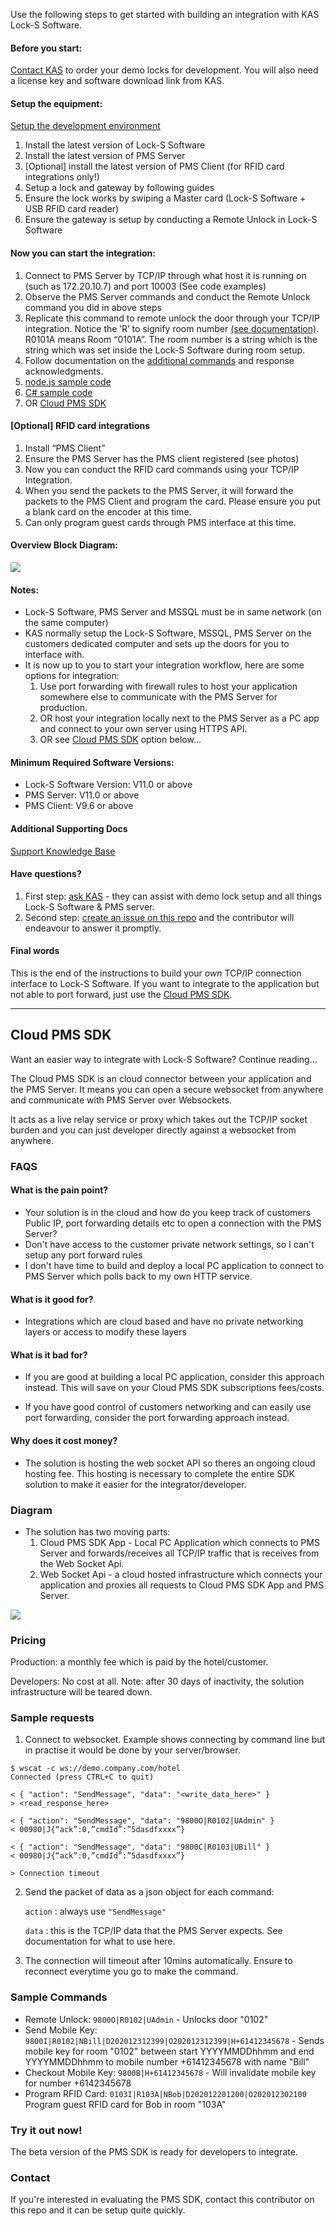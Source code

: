 Use the following steps to get started with building an integration with KAS Lock-S Software.

#### Before you start:

[Contact KAS](https://www.kas.com.au) to order your demo locks for development. You will also need a license key and software download link from KAS.


#### Setup the equipment:

[Setup the development environment](/INTEGRATION-PACK/Docs/Development-environment-setup.docx)

1. Install the latest version of Lock-S Software
2. Install the latest version of PMS Server
3. [Optional] install the latest version of PMS Client (for RFID card integrations only!)
4. Setup a lock and gateway by following guides
5. Ensure the lock works by swiping a Master card (Lock-S Software + USB RFID card reader)
6. Ensure the gateway is setup by conducting a Remote Unlock in Lock-S Software

#### Now you can start the integration:

1. Connect to PMS Server by TCP/IP through what host it is running on (such as 172.20.10.7) and port 10003 (See code examples)
2. Observe the PMS Server commands and conduct the Remote Unlock command you did in above steps
3. Replicate this command to remote unlock the door through your TCP/IP integration. Notice the ’R’ to signify room number [(see documentation)](/INTEGRATION-PACK/Docs). R0101A means Room “0101A”. The room number is a string which is the string which was set inside the Lock-S Software during room setup.
4. Follow documentation on the [additional commands](/INTEGRATION-PACK/Docs) and response acknowledgments.
5. [node.js sample code](/Nodejs)
6. [C# sample code](/ConsoleApp3)
7. OR [Cloud PMS SDK](#pms-sdk)

#### [Optional] RFID card integrations

1. Install “PMS Client”
2. Ensure the PMS Server has the PMS client registered (see photos)
3. Now you can conduct the RFID card commands using your TCP/IP Integration.
4. When you send the packets to the PMS Server, it will forward the packets to the PMS Client and program the card. Please ensure you put a blank card on the encoder at this time.
5. Can only program guest cards through PMS interface at this time.

#### Overview Block Diagram:

![](images/pms1.png)


#### Notes:
- Lock-S Software, PMS Server and MSSQL must be in same network (on the same computer)
- KAS normally setup the Lock-S Software, MSSQL, PMS Server on the customers dedicated computer and sets up the doors for you to interface with.
- It is now up to you to start your integration workflow, here are some options for integration:
  1. Use port forwarding with firewall rules to host your application somewhere else to communicate with the PMS Server for production.
  2. OR host your integration locally next to the PMS Server as a PC app and connect to your own server using HTTPS API. 
  3. OR see [Cloud PMS SDK](#pms-sdk) option below...

#### Minimum Required Software Versions:

- Lock-S Software Version:  V11.0 or above
- PMS Server:               V11.0 or above
- PMS Client:               V9.6 or above


#### Additional Supporting Docs

[Support Knowledge Base](support.kas.com.au)


#### Have questions?

1. First step: [ask KAS](kas.com.au) - they can assist with demo lock setup and all things Lock-S Software & PMS server.
2. Second step: [create an issue on this repo](https://github.com/joshuaheslin/kas-lock-s-integration-sdk/issues) and the contributor will endeavour to answer it promptly.


#### Final words

This is the end of the instructions to build your *own* TCP/IP connection interface to Lock-S Software. If you want to integrate to the application but not able to port forward, just use the [Cloud PMS SDK](#pms-sdk).

<hr>

## <a name="pms-sdk"></a> Cloud PMS SDK

Want an easier way to integrate with Lock-S Software? Continue reading...

The Cloud PMS SDK is an cloud connector between your application and the PMS Server. It means you can open a secure websocket from anywhere and communicate with PMS Server over Websockets. 

It acts as a live relay service or proxy which takes out the TCP/IP socket burden and you can just developer directly against a websocket from anywhere.


### FAQS

#### What is the pain point?

- Your solution is in the cloud and how do you keep track of customers Public IP, port forwarding details etc to open a connection with the PMS Server? 
- Don't have access to the customer private network settings, so I can't setup any port forward rules
- I don't have time to build and deploy a local PC application to connect to PMS Server which polls back to my own HTTP service. 

#### What is it good for?

- Integrations which are cloud based and have no private networking layers or access to modify these layers


#### What is it bad for?

- If you are good at building a local PC application, consider this approach instead. This will save on your Cloud PMS SDK subscriptions fees/costs.

- If you have good control of customers networking and can easily use port forwarding, consider the port forwarding approach instead.

#### Why does it cost money?

- The solution is hosting the web socket API so theres an ongoing cloud hosting fee. This hosting is necessary to complete the entire SDK solution to make it easier for the integrator/developer.

### Diagram

- The solution has two moving parts:
  1) Cloud PMS SDK App - Local PC Application which connects to PMS Server and forwards/receives all TCP/IP traffic that is receives from the Web Socket Api.
  2) Web Socket Api - a cloud hosted infrastructure which connects your application and proxies all requests to Cloud PMS SDK App and PMS Server.

![](images/pms2.png)

### Pricing

Production: a monthly fee which is paid by the hotel/customer.

Developers: No cost at all. Note: after 30 days of inactivity, the solution infrastructure will be teared down.


### Sample requests

1) Connect to websocket. Example shows connecting by command line but in practise it would be done by your server/browser.

```
$ wscat -c ws://demo.company.com/hotel
Connected (press CTRL+C to quit)

< { "action": "SendMessage", "data": "<write_data_here>" }
> <read_response_here>

< { "action": "SendMessage", "data": "9800O|R0102|UAdmin" }
< 00980|J{“ack”:0,”cmdId”:”5dasdfxxxx”}

< { "action": "SendMessage", "data": "9800C|R0103|UBill" }
< 00980|J{“ack”:0,”cmdId”:”5dasdfxxxx”}

> Connection timeout
```

2) Send the packet of data as a json object for each command:

      `action` : always use `"SendMessage"`

      `data` : this is the TCP/IP data that the PMS Server expects. See documentation for what to use here.

3) The connection will timeout after 10mins automatically. Ensure to reconnect everytime you go to make the command.

### Sample Commands

- Remote Unlock: `9800O|R0102|UAdmin` - Unlocks door "0102"
- Send Mobile Key: `9800I|R0102|NBill|D202012312399|O202012312399|H+61412345678` - Sends mobile key for room "0102" between start YYYYMMDDhhmm and end YYYYMMDDhhmm to mobile number +61412345678 with name "Bill"
- Checkout Mobile Key: `9800B|H+61412345678` - Will invalidate mobile key for number +6142345678
- Program RFID Card: `0103I|R103A|NBob|D202012201200|O202012302100` Program guest RFID card for Bob in room "103A"

### Try it out now!

The beta version of the PMS SDK is ready for developers to integrate.


### Contact

If you're interested in evaluating the PMS SDK, contact this contributor on this repo and it can be setup quite quickly.

